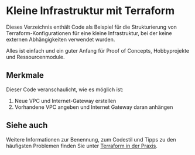 # Kleine Infrastruktur mit Terraform

Dieses Verzeichnis enthält Code als Beispiel für die Strukturierung von Terraform-Konfigurationen für eine kleine Infrastruktur, bei der keine externen Abhängigkeiten verwendet wurden.

Alles ist einfach und ein guter Anfang für Proof of Concepts, Hobbyprojekte und Ressourcenmodule.

## Merkmale

Dieser Code veranschaulicht, wie es möglich ist:

1. Neue VPC und Internet-Gateway erstellen
1. Vorhandene VPC angeben und Internet Gateway daran anhängen

## Siehe auch

Weitere Informationen zur Benennung, zum Codestil und Tipps zu den häufigsten Problemen finden Sie unter [Terraform in der  Praxis](https://www.terraform-in-der-praxis.de/).
